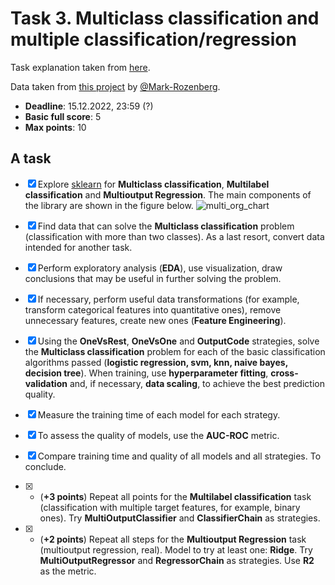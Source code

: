 # Task 3. Multiclass classification and multiple classification/regression

Task explanation taken from [here](https://github.com/rustam-azimov/ml-course/blob/main/tasks/task03_multiclass_multioutput.md).

Data taken from [this project](https://github.com/Mark-Rozenberg/Crime-And-Climate) by [@Mark-Rozenberg](https://github.com/Mark-Rozenberg).

* **Deadline**: 15.12.2022, 23:59 (?)
* **Basic full score**: 5
* **Max points**: 10

## A task

- [x] Explore [sklearn](https://scikit-learn.org/stable/modules/multiclass.html#multiclass-classification) for **Multiclass classification**, **Multilabel classification** and **Multioutput Regression**. The main components of the library are shown in the figure below.
![multi_org_chart](https://scikit-learn.org/stable/_images/multi_org_chart.png)

- [x] Find data that can solve the **Multiclass classification** problem (classification with more than two classes). As a last resort, convert data intended for another task.
- [x] Perform exploratory analysis (**EDA**), use visualization, draw conclusions that may be useful in further solving the problem.
- [x] If necessary, perform useful data transformations (for example, transform categorical features into quantitative ones), remove unnecessary features, create new ones (**Feature Engineering**).
- [x] Using the **OneVsRest**, **OneVsOne** and **OutputCode** strategies, solve the **Multiclass classification** problem for each of the basic classification algorithms passed (**logistic regression, svm, knn, naive bayes, decision tree**). When training, use **hyperparameter fitting**, **cross-validation** and, if necessary, **data scaling**, to achieve the best prediction quality.
- [x] Measure the training time of each model for each strategy.
- [x] To assess the quality of models, use the **AUC-ROC** metric.
- [x] Compare training time and quality of all models and all strategies. To conclude.
- [x] * (**+3 points**) Repeat all points for the **Multilabel classification** task (classification with multiple target features, for example, binary ones). Try **MultiOutputClassifier** and **ClassifierChain** as strategies.
- [x] * (**+2 points**) Repeat all steps for the **Multioutput Regression** task (multioutput regression, real). Model to try at least one: **Ridge**. Try **MultiOutputRegressor** and **RegressorChain** as strategies. Use **R2** as the metric.
